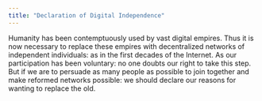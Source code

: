 ```yaml
---
title: "Declaration of Digital Independence"
---
```


Humanity has been contemptuously used by vast digital empires. Thus it is now necessary to replace these empires with decentralized networks of independent individuals: as in the first decades of the Internet. As our participation has been voluntary: no one doubts our right to take this step. But if we are to persuade as many people as possible to join together and make reformed networks possible: we should declare our reasons for wanting to replace the old.

